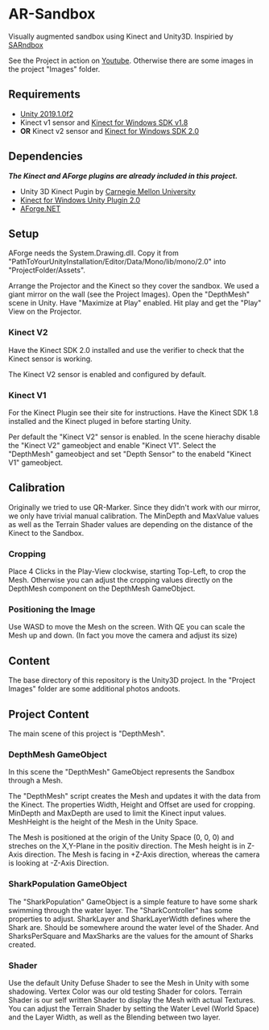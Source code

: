 # AR-Sandbox

Visually augmented sandbox using Kinect and Unity3D.
Inspiried by [SARndbox](http://idav.ucdavis.edu/~okreylos/ResDev/SARndbox/)

See the Project in action on [Youtube](https://www.youtube.com/playlist?list=PLiYkNDKSkCd4wgPixZNUtXTdhxdEhq7Vk).
Otherwise there are some images in the project "Images" folder.

## Requirements

* [Unity 2019.1.0f2](http://unity3d.com/)
* Kinect v1 sensor and [Kinect for Windows SDK v1.8](https://www.microsoft.com/en-us/download/details.aspx?id=40278)
* __OR__ Kinect v2 sensor and [Kinect for Windows SDK 2.0](https://go.microsoft.com/fwlink/p/?LinkId=403899)

## Dependencies

__*The Kinect and AForge plugins are already included in this project.*__

* Unity 3D Kinect Pugin by [Carnegie Mellon University](http://wiki.etc.cmu.edu/unity3d/index.php/Microsoft_Kinect_-_Microsoft_SDK)
* [Kinect for Windows Unity Plugin 2.0](https://go.microsoft.com/fwlink/p/?LinkId=513177)
* [AForge.NET](http://www.aforgenet.com/)

## Setup

AForge needs the System.Drawing.dll. Copy it from "PathToYourUnityInstallation/Editor/Data/Mono/lib/mono/2.0" into "ProjectFolder/Assets".

Arrange the Projector and the Kinect so they cover the sandbox. We used a giant mirror on the wall (see the Project Images).
Open the "DepthMesh" scene in Unity. Have "Maximize at Play" enabled. Hit play and get the "Play" View on the Projector.

### Kinect V2

Have the Kinect SDK 2.0 installed and use the verifier to check that the Kinect sensor is working.

The Kinect V2 sensor is enabled and configured by default.

### Kinect V1

For the Kinect Plugin see their site for instructions. Have the Kinect SDK 1.8 installed and the Kinect pluged in before starting Unity.

Per default the "Kinect V2" sensor is enabled. In the scene hierachy disable the "Kinect V2" gameobject and enable "Kinect V1". Select the "DepthMesh" gameobject and set "Depth Sensor" to the enabeld "Kinect V1" gameobject.

## Calibration

Originally we tried to use QR-Marker. Since they didn't work with our mirror, we only have trivial manual calibration.
The MinDepth and MaxValue values as well as the Terrain Shader values are depending on the distance of the Kinect to the Sandbox.

### Cropping

Place 4 Clicks in the Play-View clockwise, starting Top-Left, to crop the Mesh.
Otherwise you can adjust the cropping values directly on the DepthMesh component on the DepthMesh GameObject.

### Positioning the Image

Use WASD to move the Mesh on the screen. With QE you can scale the Mesh up and down.
(In fact you move the camera and adjust its size)

## Content

The base directory of this repository is the Unity3D project.
In the "Project Images" folder are some additional photos andoots.

## Project Content

The main scene of this project is "DepthMesh".

### DepthMesh GameObject

In this scene the "DepthMesh" GameObject represents the Sandbox through a Mesh.

The "DepthMesh" script creates the Mesh and updates it with the data from the Kinect.
The properties Width, Height and Offset are used for cropping.
MinDepth and MaxDepth are used to limit the Kinect input values.
MeshHeight is the height of the Mesh in the Unity Space.

The Mesh is positioned at the origin of the Unity Space (0, 0, 0) and streches on the X,Y-Plane in the positiv direction.
The Mesh height is in Z-Axis direction. The Mesh is facing in +Z-Axis direction, whereas the camera is looking at -Z-Axis Direction.

### SharkPopulation GameObject

The "SharkPopulation" GameObject is a simple feature to have some shark swimming through the water layer.
The "SharkController" has some properties to adjust.
SharkLayer and SharkLayerWidth defines where the Shark are. Should be somewhere around the water level of the Shader.
And SharksPerSquare and MaxSharks are the values for the amount of Sharks created.

### Shader

Use the default Unity Defuse Shader to see the Mesh in Unity with some shadowing.
Vertex Color was our old testing Shader for colors.
Terrain Shader is our self written Shader to display the Mesh with actual Textures.
You can adjust the Terrain Shader by setting the Water Level (World Space) and the Layer Width, as well as the Blending between two layer.
